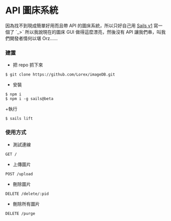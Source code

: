 # API 圖床系統

因為找不到現成簡單好用而且帶 API 的圖床系統，所以只好自己用 [Sails v1](https://sailsjs.com) 寫一個了 ˊ_>ˋ
所以我說現在的圖床 GUI 做得這麼漂亮，然後沒有 API 讓我們串，叫我們開發者情何以堪 Orz......


### 建置
+ 把 repo 抓下來
```
$ git clone https://github.com/Lorex/imageDB.git
```
+ 安裝
```
$ npm i
$ npm i -g sails@beta
```
+執行
```
$ sails lift
```

### 使用方式
+ 測試連線
```
GET /
```
+ 上傳圖片
```
POST /upload
```
+ 刪除圖片
```
DELETE /delete/:pid
```
+ 刪除所有圖片
```
DELETE /purge
```

